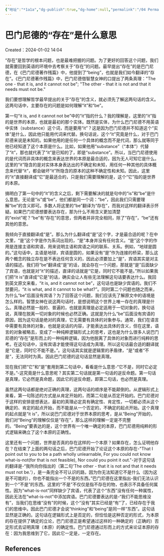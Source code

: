 ```yaml
---
{"地址":"*1a1a","dg-publish":true,"dg-home":null,"permalink":"/04 Permanent Notes/本体论/巴门尼德的“存在”是什么意思/","dgPassFrontmatter":true}
---
```


# 巴门尼德的“存在”是什么意思
Created：2024-01-02  14:04

“存在”是哲学的根本问题，也是最难把握的问题。为了更好的回答这个问题，我们就需要回到英语的环境中去考察关于“存在”的问题。最早提出“存在”的是巴门尼德，在《巴门尼德著作残篇》中，他提到了“being”，也就是我们如今翻译的“存在”。《巴门尼德著作残篇》中，巴门尼德借智慧女神的口提出了两条真理："The one - that it is, and it cannot not be"; "The other - that it is not and that it needs must not be."

我们要想理解哲学最早提出的关于“存在”的含义，就必须先了解这两句话的含义。这两句话中，主要存在的问题是如何理解“it”和“be”。

第一句“it is, and it cannot not be”中的“it”指的什么？我的理解是，这里的“it”指的是世界的本原，也就是最初的那个实体。既然是实体，为什么巴门尼德不用英语中实体（substance）这个词，而是要用“it”？这是因为巴门尼德并不知道这个“实体”是什么，因此他只能用代词来代替。换句话说，这个“it”究竟是什么，对于巴门尼德来说是未知的。如果他用的是任何一个具体的概念而不是代词，那么就等同于他已经知道了这个本原是什么。比如，如果他用“substance”（“本体”）代替了“it”，那也就代表了“it”是已知的了，即是“substance”。所以，当巴门尼德使用的是代词而非具体的概念来表达世界的本原是最合适的，因为无人可知它是什么。这里的“it”隐含的是对实体本身表达出的不确定和未知，用任何一种其他的具体概念来代替“it”，都会破坏“it”所隐含的原本的这种不确定性和未知。因此，这里的“it”直接翻译成“它”是最适合的，只是我们需要理解的是，这个“它”指的是世界的本原。

搞明白了第一句中的“it”的含义之后，剩下需要解决的就是句中的“is”和“be”是什么意思。无论是“is”或“be”，他们都是同一个词：“be”，因此我们只需要理解“be”的含义即可。多数人将这里的“be”翻译为“存在”，而我对这样的翻译表示怀疑。如果巴门尼德想要表达存在，那为什么不用含义更加清楚的“exist”呢？“be”有“存在”的意思，但两者并非完全相同，除了“存在”，“be”还有其他的意思。

我倾向于直接翻译成“是”。那么为什么翻译成“是”这个字，才是最合适的呢？在中文里，“是”这个字是作为系词出现的，“是”本身并没有任何含义。“是”这个字的作用是连接主语和宾语，用来说明主语和宾语之间的联系、关系。例如，“地球是圆的。”这句话中，主语是地球，宾语是圆的，如果没有“是”作为连接的桥梁，那么这两个概念的独立存在是不表达任何含义的，因此必须要加上“是”，宾语其实是对主语的描述。我们将“be”翻译成“是”的话，就会存在一个问题，那就是“是”后面缺少了宾语，也就是对“it”的描述，直译的话就是“它是，同时它不能不是。”所以如果我们把“it is”直译成“它是”的话，确实会让人有些无法理解这句话要表达什么。我回到英文原文来看，“it is, and it cannot not be”，这句话也是缺少宾语的。我们不禁要问，“it is what, and it cannot to be what?”。同时第二个问题也随之而来，为什么“be”后面没有宾语？为了回答这个问题，我们应该先了解原文中的语境是怎么样的。智慧女神在说这两句话时，是想说明这个世界上唯一存在的真理是什么。真理必然是一般的、普遍的，也就是真理是必定适用于一切对象的，换句话说，真理在脱离一切对象的时候也必然正确。这就是为什么“be”后面没有宾语的原因，因为这句话是绝对的真理，它无需要有具体的对象参与。通常，我们在语言中需要有具体的对象，也就是说话的内容，才能表达出具体的含义，但在这里，语言的对象被略去，变成了一种纯粹逻辑形式上的思考，这也是为什么很多人说巴门尼德的“存在”是形而上的一种纯粹逻辑，因为他脱离了具体的对象而进行纯粹的思考。在这句话中，没有宾语才能使得这句话成为真理。所以这句话最合适的翻译就是“它是，同时它不能不是。”。这句话其实就是逻辑里的矛盾律，“是”或者“不是”，无法同时为真。因此巴门尼德的这句话显然是真理。

现在我们把“它”和“是”套用到第二句话中，看看是什么意思-“它不是，同时它必定不是。”-这究竟是什么意思呢？其实第二句话就是第一句话的逆反命题。第一句话是真理，它必然是真命题，因此它的逆反命题，即第二句话，也必然是真理。

虽然这两句话都是绝对正确的真理，这两句话的顺序是不能颠倒的。从逻辑形式上来看，第一句陈述的方式是从肯定开始的，而第二句是从否定开始的。巴门尼德对于这样的安排是想表达，最初的真理必定具有确定性、肯定性，一切都必须从这个确定的、肯定的起点开始，而不能是从一个否定的，不确定的起点开始。这个真理的起点就是“it is”，所以说巴门尼德对于世界本原的思考，是从“Being”开始的，我们对“Being”的理解仅仅是“存在”，那么这样的理解一定是不完整的。“Being”要表达的是，这个世界有一个唯一确定的本原，巴门尼德用纯粹的形式逻辑来确立了这个本原的正确性。

这里还有一个问题，世界是否真的存在这样的一个本原？如果存在，怎么证明他存在？在结束了上面的两句话之后，巴门尼德开始了论证这个本原的存在-"That I point out to you to be a path wholly unlearnable, For you could not know what-is-not(for that is not feasible), Nor could you point it out."-对于这句话的翻译是-“我所向你指出的（第二句'The other - that it is not and that it needs must not be.'），是一条完全不可认识的路，因为你无法知道它不是什么（因为这是不可能的），你也不能指出一个不是的东西。”巴门尼德在这里指出-我们无法认识到一个“不是”的东西。这里的“不是”不仅仅是指不存在的物，也表示不具备任何属性。因为“what-is-not”同样缺少了宾语，代表了这个“东西”没有任何一种属性，因此无法在“what-is-not”中添加宾语。巴门尼德要表达的是-“我们不能思维没有”，当我们在思维“没有”的时候，这个“没有”其实已经是“有”了，已经存在于我们的思维中。因此巴门尼德才会说“thinking”和“being”是同一样“东西”。这句话显然是正确的。这句话在逻辑形式上是否定的，但恰恰是这种否定的形式，为本原的存在提供了确定的立论，巴门尼德正是希望通过这样的一种确定的（正确的）否定形式去证明真理（本原）的确定性。巴门尼德通过形而上的方式来论证本原的存在：因为我思维到了它，因此它一定是，一定存在。

## References
